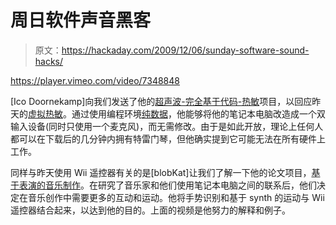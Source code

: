 # 周日软件声音黑客

> 原文：<https://hackaday.com/2009/12/06/sunday-software-sound-hacks/>

<https://player.vimeo.com/video/7348848>

</div> <p>[Ico Doornekamp]向我们发送了他的<a href="http://zevv.nl/play/code/ultrasonic-theremin/" target="_blank">超声波-完全基于代码-热敏</a>项目，以回应昨天的<a href="http://hackaday.com/2009/12/05/virtual-theremin/">虚拟热敏</a>。通过使用编程环境<a href="http://puredata.info/" target="_blank">纯数据</a>，他能够将他的笔记本电脑改造成一个双输入设备(同时只使用一个麦克风)，而无需修改。由于是如此开放，理论上任何人都可以在下载后的几分钟内拥有特雷门琴，但他确实提到它可能无法在所有硬件上工作。</p> <p>同样与昨天使用 Wii 遥控器有关的是[blobKat]让我们了解一下他的论文项目，<a href="http://www.blobkat.com/index.php?pag=works&amp;project=thesis" target="_blank">基于表演的音乐制作</a>。在研究了音乐家和他们使用笔记本电脑之间的联系后，他们决定在音乐创作中需要更多的互动和运动。他将手势识别和基于 synth 的运动与 Wii 遥控器结合起来，以达到他的目的。上面的视频是他努力的解释和例子。</p> </body> </html>